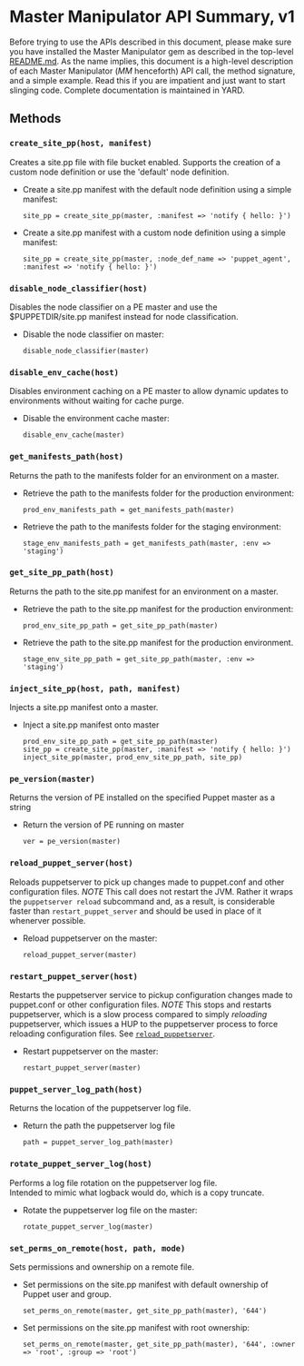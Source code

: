 # Master Manipulator API Summary, v1

Before trying to use the APIs described in this document, please
make sure you have installed the Master Manipulator gem as described
in the top-level [README.md](../README.md). As the name implies,
this document is a high-level description of each Master Manipulator
(_MM_ henceforth) API call, the method signature, and a simple
example. Read this if you are impatient and just want to start
slinging code. Complete documentation is maintained in YARD.

## Methods

### `create_site_pp(host, manifest)`

Creates a site.pp file with file bucket enabled. Supports the
creation of a custom node definition or use the 'default' node
definition.

* Create a site.pp manifest with the default node definition using a simple manifest:

    ```
    site_pp = create_site_pp(master, :manifest => 'notify { hello: }')
    ```
* Create a site.pp manifest with a custom node definition using a simple manifest:

    ```
    site_pp = create_site_pp(master, :node_def_name => 'puppet_agent', :manifest => 'notify { hello: }')
    ```

### `disable_node_classifier(host)`

Disables the node classifier on a PE master and use the $PUPPETDIR/site.pp
manifest instead for node classification.

* Disable the node classifier on master:

    ```
    disable_node_classifier(master)
    ```

### `disable_env_cache(host)`

Disables environment caching on a PE master to allow dynamic updates
to environments without waiting for cache purge.

* Disable the environment cache master:

    ```
    disable_env_cache(master)
    ```

### `get_manifests_path(host)`

Returns the path to the manifests folder for an environment on a
master.

* Retrieve the path to the manifests folder for the production environment:

    ```
    prod_env_manifests_path = get_manifests_path(master)
    ```

* Retrieve the path to the manifests folder for the staging environment:

    ```
    stage_env_manifests_path = get_manifests_path(master, :env => 'staging')
    ```

### `get_site_pp_path(host)`

Returns the path to the site.pp manifest for an environment on a
master.
  
* Retrieve the path to the site.pp manifest for the production environment:

    ```
    prod_env_site_pp_path = get_site_pp_path(master)
    ```
* Retrieve the path to the site.pp manifest for the production environment.

    ```
    stage_env_site_pp_path = get_site_pp_path(master, :env => 'staging')
    ```

### `inject_site_pp(host, path, manifest)`

Injects a site.pp manifest onto a master.

* Inject a site.pp manifest onto master

    ```
    prod_env_site_pp_path = get_site_pp_path(master)
    site_pp = create_site_pp(master, :manifest => 'notify { hello: }')
    inject_site_pp(master, prod_env_site_pp_path, site_pp)
    ```

### `pe_version(master)`

Returns the version of PE installed on the specified Puppet master as a string

* Return the version of PE running on master
    ```
    ver = pe_version(master)
    ```

### `reload_puppet_server(host)`

Reloads puppetserver to pick up changes made to puppet.conf and other 
configuration files. *NOTE* This call does not restart the JVM. Rather
it wraps the `puppetserver reload` subcommand and, as a result, is
considerable faster than `restart_puppet_server` and should be used in
place of it whenerver possible.

* Reload puppetserver on the master:
    ```
    reload_puppet_server(master)
    ```

### `restart_puppet_server(host)`

Restarts the puppetserver service to pickup configuration changes
made to puppet.conf or other configuration files. *NOTE* This stops
and restarts puppetserver, which is a slow process compared to
simply _reloading_ puppetserver, which issues a HUP to the puppetserver
process to force reloading configuration files. See
[`reload_puppetserver`]().

* Restart puppetserver on the master:

    ```
    restart_puppet_server(master)
    ```

### `puppet_server_log_path(host)`

Returns the location of the puppetserver log file.

* Return the path the puppetserver log file

    ```
    path = puppet_server_log_path(master)

    ```

### `rotate_puppet_server_log(host)`

Performs a log file rotation on the puppetserver log file.  
Intended to mimic what logback would do, which is a copy truncate.

* Rotate the puppetserver log file on the master:

    ```
    rotate_puppet_server_log(master)
    ```

### `set_perms_on_remote(host, path, mode)`

Sets permissions and ownership on a remote file.

* Set permissions on the site.pp manifest with default ownership of Puppet user and group.

    ```
    set_perms_on_remote(master, get_site_pp_path(master), '644')
    ```

* Set permissions on the site.pp manifest with root ownership:

    ```
    set_perms_on_remote(master, get_site_pp_path(master), '644', :owner => 'root', :group => 'root')
    ```
    

